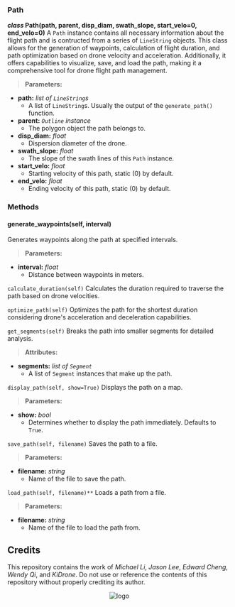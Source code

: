 ### Path
***class* Path(path, parent, disp_diam, swath_slope, start_velo=0, end_velo=0)**
A `Path` instance contains all necessary information about the flight path and is contructed from a series of `LineString` objects. This class allows for the generation of waypoints, calculation of flight duration, and path optimization based on drone velocity and acceleration. Additionally, it offers capabilities to visualize, save, and load the path, making it a comprehensive tool for drone flight path management.

> **Parameters:**
* **path:** *list of `LineString`s*
  * A list of `LineString`s. Usually the output of the `generate_path()` function.
* **parent:** *`Outline` instance*
  * The polygon object the path belongs to.
* **disp_diam:** *float*
  * Dispersion diameter of the drone.
* **swath_slope:** *float*
  * The slope of the swath lines of this `Path` instance.
* **start_velo:** *float*
  * Starting velocity of this path, static (0) by default.
* **end_velo:** *float*
  * Ending velocity of this path, static (0) by default.

### Methods

#### generate_waypoints(self, interval)
Generates waypoints along the path at specified intervals.

> **Parameters:**
* **interval:** *float*
  * Distance between waypoints in meters.

```calculate_duration(self)```
Calculates the duration required to traverse the path based on drone velocities.

```optimize_path(self)```
Optimizes the path for the shortest duration considering drone's acceleration and deceleration capabilities.

```get_segments(self)```
Breaks the path into smaller segments for detailed analysis.

> **Attributes:**
* **segments:** *list of `Segment`*
  * A list of `Segment` instances that make up the path.

```display_path(self, show=True)```
Displays the path on a map.

> **Parameters:**
* **show:** *bool*
  * Determines whether to display the path immediately. Defaults to `True`.

```save_path(self, filename)```
Saves the path to a file.

> **Parameters:**
* **filename:** *string*
  * Name of the file to save the path.

```load_path(self, filename)**```
Loads a path from a file.

> **Parameters:**
* **filename:** *string*
  * Name of the file to load the path from.
 
## Credits
This repository contains the work of *Michael Li*, *Jason Lee*, *Edward Cheng*, *Wendy Qi*, and *KiDrone*. Do not use or reference the contents of this repository without properly crediting its author.

<div align="center">
  <img src="https://github.com/user-attachments/assets/b0b72a19-e0f9-402d-aab6-2a135cb50f2f" alt="logo">
</div>

